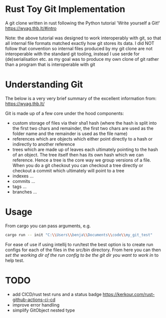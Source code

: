 # Rust Toy Git Implementation
A git clone written in rust following the Python tutorial 'Write yourself a Git!' https://wyag.thb.lt/#intro 

Note: the above tutorial was designed to work interoperably with git, so that all internal file formats matched exactly how git stores its data. I did NOT follow that convention so internal files produced by my git clone are not interoperable with the standard git tooling, instead I use serde for (de)serialisation etc. as my goal was to produce my own clone of git rather than a program that is interoperable with git
# Understanding Git
The below is a very very brief summary of the excellent information from: https://wyag.thb.lt/

Git is made up of a few core under the hood components:
- custom storage of files via their sha1 hash (where the hash is split into the first two chars and remainder, the first two chars are used as the folder name and the remainder is used as the file name)
- references which are objects which either point directly to a hash or indirectly to another reference
- trees which are made up of leaves each ultimately pointing to the hash of an object. The tree itself then has its own hash which we can reference. Hence a tree is the core way we group versions of a file. When you do a git checkout you can checkout a tree directly or checkout a commit which ultimately will point to a tree
- indexes ...
- commits ...
- tags ...
- branches ...
# Usage
From cargo you can pass arguments, e.g.
```bash
cargo run -- init "C:\\Users\\benja\\Documents\\code\\my_git_test"
```

For ease of use if using intellij to run/test the best option is to create run configs for each of the files in the src/bin directory.
From here you can then *set the working dir of the run config to be the git dir you want to work in* to help test.
# TODO
- add CICD/rust test runs and a status badge https://kerkour.com/rust-github-actions-ci-cd
- improve error handling
- simplify GitObject nested type